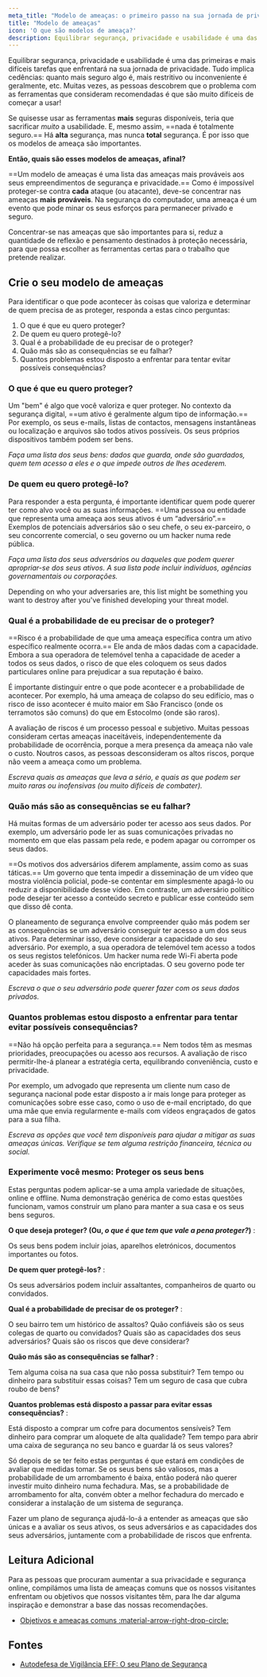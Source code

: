 ```yaml
---
meta_title: "Modelo de ameaças: o primeiro passo na sua jornada de privacidade - Privacy Guides"
title: "Modelo de ameaças"
icon: 'O que são modelos de ameaça?'
description: Equilibrar segurança, privacidade e usabilidade é uma das primeiras e mais difíceis tarefas que enfrentará na sua jornada de privacidade.
---
```


Equilibrar segurança, privacidade e usabilidade é uma das primeiras e mais difíceis tarefas que enfrentará na sua jornada de privacidade. Tudo implica cedências: quanto mais seguro algo é, mais restritivo ou inconveniente é geralmente, etc. Muitas vezes, as pessoas descobrem que o problema com as ferramentas que consideram recomendadas é que são muito difíceis de começar a usar!

Se quisesse usar as ferramentas **mais** seguras disponíveis, teria que sacrificar *muito* a usabilidade. E, mesmo assim, ==nada é totalmente seguro.== Há **alta** segurança, mas nunca **total** segurança. É por isso que os modelos de ameaça são importantes.

**Então, quais são esses modelos de ameaças, afinal?**

==Um modelo de ameaças é uma lista das ameaças mais prováveis aos seus empreendimentos de segurança e privacidade.== Como é impossível proteger-se contra **cada** ataque (ou atacante), deve-se concentrar nas ameaças **mais prováveis**. Na segurança do computador, uma ameaça é um evento que pode minar os seus esforços para permanecer privado e seguro.

Concentrar-se nas ameaças que são importantes para si, reduz a quantidade de reflexão e pensamento destinados à proteção necessária, para que possa escolher as ferramentas certas para o trabalho que pretende realizar.

## Crie o seu modelo de ameaças

Para identificar o que pode acontecer às coisas que valoriza e determinar de quem precisa de as proteger, responda a estas cinco perguntas:

1. O que é que eu quero proteger?
2. De quem eu quero protegê-lo?
3. Qual é a probabilidade de eu precisar de o proteger?
4. Quão más são as consequências se eu falhar?
5. Quantos problemas estou disposto a enfrentar para tentar evitar possíveis consequências?

### O que é que eu quero proteger?

Um "bem" é algo que você valoriza e quer proteger. No contexto da segurança digital, ==um ativo é geralmente algum tipo de informação.== Por exemplo, os seus e-mails, listas de contactos, mensagens instantâneas ou localização e arquivos são todos ativos possíveis. Os seus próprios dispositivos também podem ser bens.

*Faça uma lista dos seus bens: dados que guarda, onde são guardados, quem tem acesso a eles e o que impede outros de lhes acederem.*

### De quem eu quero protegê-lo?

Para responder a esta pergunta, é importante identificar quem pode querer ter como alvo você ou as suas informações. ==Uma pessoa ou entidade que representa uma ameaça aos seus ativos é um “adversário”.== Exemplos de potenciais adversários são o seu chefe, o seu ex-parceiro, o seu concorrente comercial, o seu governo ou um hacker numa rede pública.

*Faça uma lista dos seus adversários ou daqueles que podem querer apropriar-se dos seus ativos. A sua lista pode incluir indivíduos, agências governamentais ou corporações.*

Depending on who your adversaries are, this list might be something you want to destroy after you've finished developing your threat model.

### Qual é a probabilidade de eu precisar de o proteger?

==Risco é a probabilidade de que uma ameaça específica contra um ativo específico realmente ocorra.== Ele anda de mãos dadas com a capacidade. Embora a sua operadora de telemóvel tenha a capacidade de aceder a todos os seus dados, o risco de que eles coloquem os seus dados particulares online para prejudicar a sua reputação é baixo.

É importante distinguir entre o que pode acontecer e a probabilidade de acontecer. Por exemplo, há uma ameaça de colapso do seu edifício, mas o risco de isso acontecer é muito maior em São Francisco (onde os terramotos são comuns) do que em Estocolmo (onde são raros).

A avaliação de riscos é um processo pessoal e subjetivo. Muitas pessoas consideram certas ameaças inaceitáveis, independentemente da probabilidade de ocorrência, porque a mera presença da ameaça não vale o custo. Noutros casos, as pessoas desconsideram os altos riscos, porque não veem a ameaça como um problema.

*Escreva quais as ameaças que leva a sério, e quais as que podem ser muito raras ou inofensivas (ou muito difíceis de combater).*

### Quão más são as consequências se eu falhar?

Há muitas formas de um adversário poder ter acesso aos seus dados. Por exemplo, um adversário pode ler as suas comunicações privadas no momento em que elas passam pela rede, e podem apagar ou corromper os seus dados.

==Os motivos dos adversários diferem amplamente, assim como as suas táticas.== Um governo que tenta impedir a disseminação de um vídeo que mostra violência policial, pode-se contentar em simplesmente apagá-lo ou reduzir a disponibilidade desse vídeo. Em contraste, um adversário político pode desejar ter acesso a conteúdo secreto e publicar esse conteúdo sem que disso dê conta.

O planeamento de segurança envolve compreender quão más podem ser as consequências se um adversário conseguir ter acesso a um dos seus ativos. Para determinar isso, deve considerar a capacidade do seu adversário. Por exemplo, a sua operadora de telemóvel tem acesso a todos os seus registos telefónicos. Um hacker numa rede Wi-Fi aberta pode aceder às suas comunicações não encriptadas. O seu governo pode ter capacidades mais fortes.

*Escreva o que o seu adversário pode querer fazer com os seus dados privados.*

### Quantos problemas estou disposto a enfrentar para tentar evitar possíveis consequências?

==Não há opção perfeita para a segurança.== Nem todos têm as mesmas prioridades, preocupações ou acesso aos recursos. A avaliação de risco permitir-lhe-á planear a estratégia certa, equilibrando conveniência, custo e privacidade.

Por exemplo, um advogado que representa um cliente num caso de segurança nacional pode estar disposto a ir mais longe para proteger as comunicações sobre esse caso, como o uso de e-mail encriptado, do que uma mãe que envia regularmente e-mails com vídeos engraçados de gatos para a sua filha.

*Escreva as opções que você tem disponíveis para ajudar a mitigar as suas ameaças únicas. Verifique se tem alguma restrição financeira, técnica ou social.*

### Experimente você mesmo: Proteger os seus bens

Estas perguntas podem aplicar-se a uma ampla variedade de situações, online e offline. Numa demonstração genérica de como estas questões funcionam, vamos construir um plano para manter a sua casa e os seus bens seguros.

**O que deseja proteger? (Ou, *o que é que tem que vale a pena proteger?*)**
:

Os seus bens podem incluir joias, aparelhos eletrónicos, documentos importantes ou fotos.

**De quem quer protegê-los?**
:

Os seus adversários podem incluir assaltantes, companheiros de quarto ou convidados.

**Qual é a probabilidade de precisar de os proteger?**
:

O seu bairro tem um histórico de assaltos? Quão confiáveis são os seus colegas de quarto ou convidados? Quais são as capacidades dos seus adversários? Quais são os riscos que deve considerar?

**Quão más são as consequências se falhar?**
:

Tem alguma coisa na sua casa que não possa substituir? Tem tempo ou dinheiro para substituir essas coisas? Tem um seguro de casa que cubra roubo de bens?

**Quantos problemas está disposto a passar para evitar essas consequências?**
:

Está disposto a comprar um cofre para documentos sensíveis? Tem dinheiro para comprar um aloquete de alta qualidade? Tem tempo para abrir uma caixa de segurança no seu banco e guardar lá os seus valores?

Só depois de se ter feito estas perguntas é que estará em condições de avaliar que medidas tomar. Se os seus bens são valiosos, mas a probabilidade de um arrombamento é baixa, então poderá não querer investir muito dinheiro numa fechadura. Mas, se a probabilidade de arrombamento for alta, convém obter a melhor fechadura do mercado e considerar a instalação de um sistema de segurança.

Fazer um plano de segurança ajudá-lo-á a entender as ameaças que são únicas e a avaliar os seus ativos, os seus adversários e as capacidades dos seus adversários, juntamente com a probabilidade de riscos que enfrenta.

## Leitura Adicional

Para as pessoas que procuram aumentar a sua privacidade e segurança online, compilámos uma lista de ameaças comuns que os nossos visitantes enfrentam ou objetivos que nossos visitantes têm, para lhe dar alguma inspiração e demonstrar a base das nossas recomendações.

- [Objetivos e ameaças comuns :material-arrow-right-drop-circle:](common-threats.md)

## Fontes

- [Autodefesa de Vigilância EFF: O seu Plano de Segurança](https://ssd.eff.org/en/module/your-security-plan)
